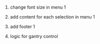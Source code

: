 1. change font size in menu 1

2. add content for each selection in menu 1
 
3. add footer 1

4. logic for gantry control
